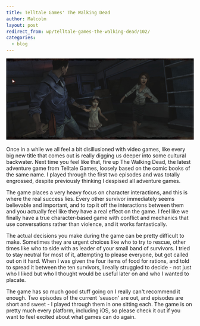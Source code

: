 ```yaml
---
title: Telltale Games' The Walking Dead
author: Malcolm
layout: post
redirect_from: wp/telltale-games-the-walking-dead/102/
categories:
  - blog
---
```

![The Walking Dead](/assets/2012-08-05_00001.jpg)

Once in a while we all feel a bit disillusioned with video games, like every big new title that comes out is really digging us deeper into some cultural backwater. Next time you feel like that, fire up The Walking Dead, the latest adventure game from Telltale Games, loosely based on the comic books of the same name. I played through the first two episodes and was totally engrossed, despite previously thinking I despised all adventure games.

The game places a very heavy focus on character interactions, and this is where the real success lies. Every other survivor immediately seems believable and important, and to top it off the interactions between them and you actually feel like they have a real effect on the game. I feel like we finally have a true character-based game with conflict and mechanics that use conversations rather than violence, and it works fantastically.

The actual decisions you make during the game can be pretty difficult to make. Sometimes they are urgent choices like who to try to rescue, other times like who to side with as leader of your small band of survivors. I tried to stay neutral for most of it, attempting to please everyone, but got called out on it hard. When I was given the four items of food for rations, and told to spread it between the ten survivors, I really struggled to decide - not just who I liked but who I thought would be useful later on and who I wanted to placate.

The game has so much good stuff going on I really can't recommend it enough. Two episodes of the current 'season' are out, and episodes are short and sweet - I played through them in one sitting each. The game is on pretty much every platform, including iOS, so please check it out if you want to feel excited about what games can do again.